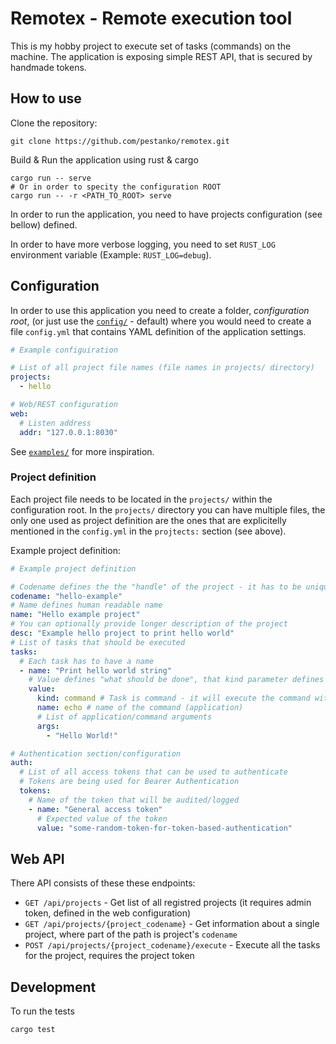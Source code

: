 # Remotex - Remote execution tool

This is my hobby project to execute set of tasks (commands) on the machine.
The application is exposing simple REST API, that is secured by handmade tokens.

## How to use

Clone the repository:

```shell
git clone https://github.com/pestanko/remotex.git
```

Build & Run the application using rust & cargo

```shell
cargo run -- serve
# Or in order to specity the configuration ROOT
cargo run -- -r <PATH_TO_ROOT> serve
```

In order to run the application, you need to have projects configuration (see bellow) defined.

In order to have more verbose logging, you need to set `RUST_LOG` environment variable (Example: `RUST_LOG=debug`).

## Configuration

In order to use this application you need to create a folder, _configuration root_,
(or just use the [`config/`](./config/) - default)
where you would need to create a file `config.yml` that contains YAML definition of the application settings.

```yaml
# Example configuiration

# List of all project file names (file names in projects/ directory)
projects:
  - hello

# Web/REST configuration
web:
  # Listen address
  addr: "127.0.0.1:8030"
```

See [`examples/`](./examples/) for more inspiration.

### Project definition

Each project file needs to be located in the `projects/` within the configuration root.
In the `projects/` directory you can have multiple files, the only one used as project definition
are the ones that are explicitelly mentioned in the `config.yml` in the `projtects:` section (see above).

Example project definition:

```yaml
# Example project definition

# Codename defines the the "handle" of the project - it has to be unique
codename: "hello-example"
# Name defines human readable name
name: "Hello example project"
# You can optionally provide longer description of the project
desc: "Example hello project to print hello world"
# List of tasks that should be executed
tasks:
  # Each task has to have a name
  - name: "Print hello world string"
    # Value defines "what should be done", that kind parameter defines kind/type of the task
    value:
      kind: command # Task is command - it will execute the command with arguments
      name: echo # name of the command (application)
      # List of application/command arguments
      args:
        - "Hello World!"

# Authentication section/configuration
auth:
  # List of all access tokens that can be used to authenticate
  # Tokens are being used for Bearer Authentication
  tokens:
    # Name of the token that will be audited/logged
    - name: "General access token"
      # Expected value of the token
      value: "some-random-token-for-token-based-authentication"
```

## Web API

There API consists of these these endpoints:

- `GET /api/projects` - Get list of all registred projects (it requires admin token, defined in the web configuration)
- `GET /api/projects/{project_codename}` - Get information about a single project, where part of the path is project's `codename`
- `POST /api/projects/{project_codename}/execute` - Execute all the tasks for the project, requires the project token

## Development

To run the tests

```shell
cargo test
```
